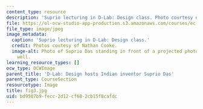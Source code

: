 ```yaml
---
content_type: resource
description: 'Suprio lecturing in D-Lab: Design class. Photo courtesy of Nathan Cooke.'
file: https://ol-ocw-studio-app-production.s3.amazonaws.com/courses/ec-720j-d-lab-ii-design-spring-2010/bd9507b9fecc2d12cf682cb15f8cafdc_fig3.jpg
file_type: image/jpeg
image_metadata:
  caption: 'Suprio lecturing in D-Lab: Design class.'
  credit: Photos coutesy of Nathan Cooke.
  image-alt: Photo of Suprio Das standing in front of a projected photo of a water
    well.
learning_resource_types: []
ocw_type: OCWImage
parent_title: 'D-Lab: Design hosts Indian inventor Suprio Das'
parent_type: CourseSection
resourcetype: Image
title: fig3.jpg
uid: bd9507b9-fecc-2d12-cf68-2cb15f8cafdc
---
```

